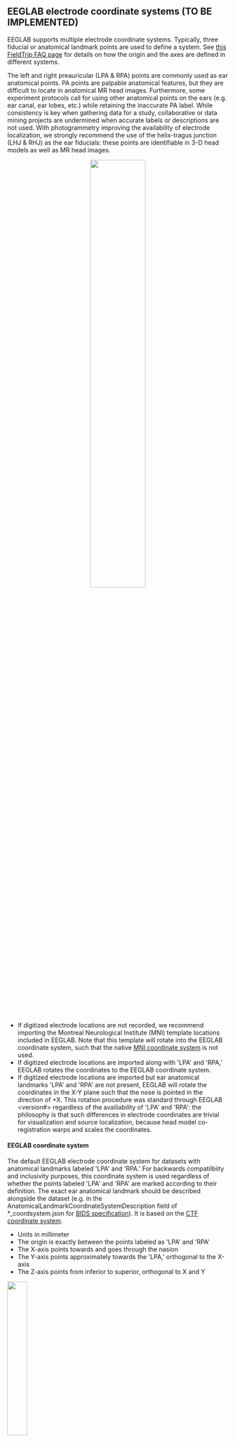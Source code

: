 ## EEGLAB electrode coordinate systems (TO BE IMPLEMENTED)

EEGLAB supports multiple electrode coordinate systems. Typically, three fiducial or anatomical landmark points are used to define a system. See [this FieldTrip FAQ page](https://www.fieldtriptoolbox.org/faq/how_are_the_different_head_and_mri_coordinate_systems_defined/#details-of-the-mni-coordinate-system) for details on how the origin and the axes are defined in different systems.

The left and right preauricular (LPA & RPA) points are commonly used as ear anatomical points. PA points are palpable anatomical features, but they are difficult to locate in anatomical MR head images. Furthermore, some experiment protocols call for using other anatomical points on the ears (e.g. ear canal, ear lobes, etc.) while retaining the inaccurate PA label. While consistency is key when gathering data for a study, collaborative or data mining projects are undermined when accurate labels or descriptions are not used. With photogrammetry improving the availability of electrode localization, we strongly recommend the use of the helix-tragus junction (LHJ &  RHJ) as the ear fiducials: these points are identifiable in 3-D head models as well as MR head images. 

<p align="center">
  <img src="https://sccn.github.io/assets/images/helixTragus.PNG" width="50%" height="50%">
</p>

- If digitized electrode locations are not recorded, we recommend importing the Montreal Neurological Institute (MNI) template locations included in EEGLAB. Note that this template will rotate into the EEGLAB coordinate system, such that the native [MNI coordinate system](https://www.fieldtriptoolbox.org/faq/how_are_the_different_head_and_mri_coordinate_systems_defined/#details-of-the-mni-coordinate-system) is not used.
- If digitized electrode locations are imported along with 'LPA' and 'RPA,' EEGLAB rotates the coordinates to the EEGLAB coordinate system. 
- If digitized electrode locations are imported but ear anatomical landmarks 'LPA' and 'RPA' are not present, EEGLAB will rotate the coordinates in the X-Y plane such that the nose is pointed in the direction of +X. This rotation procedure was standard through EEGLAB <version#> regardless of the availiability of 'LPA' and 'RPA': the philosophy is that such differences in electrode coordinates are trivial for visualization and source localization, because head model co-registration warps and scales the coordinates.

#### EEGLAB coordinate system
The default EEGLAB electrode coordinate system for datasets with anatomical landmarks labeled 'LPA' and 'RPA.' For backwards compatilbiity and inclusivity purposes, this coordinate system is used regardless of whether the points labeled 'LPA' and 'RPA' are marked according to their definition. The exact ear anatomical landmark should be described alongside the dataset (e.g. in the AnatomicalLandmarkCoordinateSystemDescription field of *_coordsystem.json for [BIDS specification](https://bids-specification.readthedocs.io/en/stable/04-modality-specific-files/03-electroencephalography.html#coordinate-system-json-_coordsystemjson)). It is based on the [CTF coordinate system](https://www.fieldtriptoolbox.org/faq/how_are_the_different_head_and_mri_coordinate_systems_defined/#details-of-the-ctf-coordinate-system). 
- Units in millimeter
- The origin is exactly between the points labeled as 'LPA' and 'RPA'
- The X-axis points towards and goes through the nasion
- The Y-axis points approximately towards the 'LPA,' orthogonal to the X-axis
- The Z-axis points from inferior to superior, orthogonal to X and Y
<img src="https://www.fieldtriptoolbox.org/assets/img/faq/how_are_the_different_head_and_mri_coordinate_systems_defined/coordinatesystem_ctf.png" width="30%" height="30%">

#### EEGLAB-HJ coordinate system
A coordinate system used by [<i>get_chanlocs</i>](https://github.com/sccn/get_chanlocs/wiki), an EEGLAB plug-in for photogrammetric electrode localization using 3-D head models. Similar to the default EEGLAB coordinate system, except the aforementioned helix-tragus junction (HJ) points are used as the ear anatomical landmarks.
- Units in millimeter
- The origin is exactly between the left and right ear helix-tragus junction
- The X-axis points towards and goes through the nasion
- The Y-axis points approximately towards the LHJ, orthogonal to the X-axis
- The Z-axis points from inferior to superior, orthogonal to X and Y
